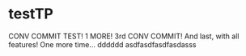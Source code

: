 # testTP
CONV COMMIT TEST!
1 MORE!
3rd CONV COMMIT!
And last, with all features!
One more time...
dddddd
asdfasdfasdfasdasss